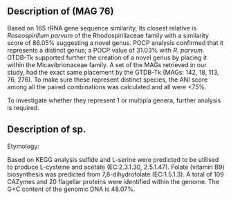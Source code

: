 ## Description of   (MAG 76)
<!-- 
Genome completeness is ;95.75
Genome contamination is ;1.01
 -->

Based on 16S rRNA gene sequence similarity, 
its closest relative is 
*Roseospirillum parvum* of the Rhodospirillaceae family 
with a similarity score of 86.05% suggesting a novel genus.
POCP analysis confirmed that it represents a distinct genus; a POCP value of 31.03% with *R. parvum*.
GTDB-Tk supported further the creation of a novel genus 
by placing it  within the Micavibrionaceae family. 
A set of the MAGs retrieved in our study, had the exact same placement by the GTDB-Tk
(MAGs: 142, 18, 113, 76, 276). 
To make sure these represent distinct species, the ANI score among all the paired combinations was calculated 
and all were <75%. 

To investigate whether they represent 1 or multipla genera, further analysis is required. 


## Description of sp. 

Etymology:

Based on KEGG analysis
sulfide and L-serine were predicted to be utilised to produce L-cysteine and acetate (EC:2.3.1.30, 2.5.1.47).
Folate (vitamin B9) biosynthesis was predicted from 7,8-dihydrofolate (EC:1.5.1.3).
A total of 109 CAZymes and 20 flagellar proteins were identified within the genome.
The G+C content of the genomic DNA is 48.07%.


